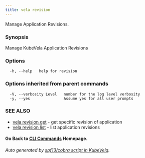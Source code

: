 ```yaml
---
title: vela revision
---
```


Manage Application Revisions.

### Synopsis

Manage KubeVela Application Revisions

### Options

```
  -h, --help   help for revision
```

### Options inherited from parent commands

```
  -V, --verbosity Level   number for the log level verbosity
  -y, --yes               Assume yes for all user prompts
```

### SEE ALSO


* [vela revision get](vela_revision_get.md)	 - get specific revision of application
* [vela revision list](vela_revision_list.md)	 - list application revisions

#### Go Back to [CLI Commands](vela.md) Homepage.


###### Auto generated by [spf13/cobra script in KubeVela](https://github.com/kubevela/kubevela/tree/master/hack/docgen).
